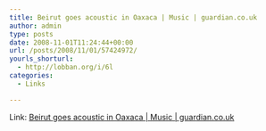 ```yaml
---
title: Beirut goes acoustic in Oaxaca | Music | guardian.co.uk
author: admin
type: posts
date: 2008-11-01T11:24:44+00:00
url: /posts/2008/11/01/57424972/
yourls_shorturl:
  - http://lobban.org/i/6l
categories:
  - Links

---
```

Link: [Beirut goes acoustic in Oaxaca | Music | guardian.co.uk][1]

 [1]: http://www.guardian.co.uk/music/2008/oct/31/beirut-mexico-funeral-zapotec